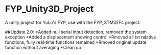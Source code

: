 # FYP_Unity3D_Project

A unity project for YuLu's FYP, use with the FYP_STM32F4 project.

##Update 2.0: 
*Added null serial input detection, removed the system exception
*Added a displacement showing control
*Rmoved all txt relative functions, fully real-time functions remained
*Rmoved original update function without averaging
*Clean up